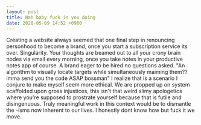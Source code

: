 ```yaml
---
layout: post
title: Nah baby fuck is you doing
date: 2020-05-09 14:52 +0900
---
```

Creating a website always seemed that one final step in renouncing personhood to become a brand, once you start a subscription service its over. Singularity. Your thoughts are beamed out to all your crony brain nodes via email every morning, once you take notes in your productive notes app of course. A brand eager to be hired no questions asked. "An algorithm to visually locate targets while simultaneously maiming them?? imma send you the code ASAP bossman" I realize that is a scenario I conjure to make myself seem more ethical. We are propped up on system scaffolded upon gross injustices, this isn't that weird slimy apologetics where you're supposed to prostrate yourself because that is futile and disingenuous. Truly meaningful work in this context would be to dismantle the -isms now inherent to our lives. I honestly dont know how but fuck it we move.